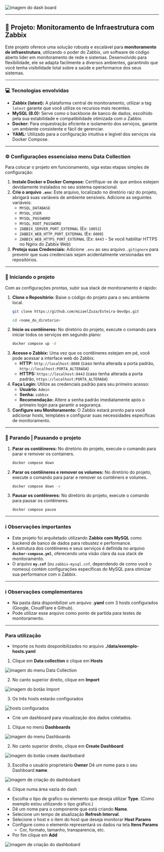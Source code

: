 ![imagem do dash board](./img/dashboard.png)

---

## 🚀 Projeto: Monitoramento de Infraestrutura com Zabbix

Este projeto oferece uma solução robusta e escalável para **monitoramento de infraestrutura**, utilizando o poder do Zabbix, um software de código aberto líder em monitoramento de rede e sistemas. Desenvolvido para flexibilidade, ele se adapta facilmente a diversos ambientes, garantindo que você tenha visibilidade total sobre a saúde e performance dos seus sistemas.

---

### 💻 Tecnologias envolvidas

* **Zabbix (latest):** A plataforma central de monitoramento, utilizar a tag `latest` garante que você utilize os recursos mais recentes.
* **MySQL (8.0):** Serve como o backbone de banco de dados, escolhido pela sua estabilidade e compatibilidade otimizada com o Zabbix.
* **Docker:** Para orquestração eficiente e isolamento dos serviços, garante um ambiente consistente e fácil de gerenciar.
* **YAML:** Utilizado para a configuração intuitiva e legível dos serviços via Docker Compose.

---

### ⚙️ Configurações essenciaiso menu Data Collection

Para colocar o projeto em funcionamento, siga estas etapas simples de configuração:

1.  **Instale Docker e Docker Compose:** Certifique-se de que ambos estejam devidamente instalados no seu sistema operacional.
2.  **Crie o arquivo `.env`:** Este arquivo, localizado no diretório raiz do projeto, abrigará suas variáveis de ambiente sensíveis. Adicione as seguintes variáveis:
    * `MYSQL_DATABASE`
    * `MYSQL_USER`
    * `MYSQL_PASSWORD`
    * `MYSQL_ROOT_PASSWORD`
    * `ZABBIX_SERVER_PORT_EXTERNAL` (Ex: `10051`)
    * `ZABBIX_WEB_HTTP_PORT_EXTERNAL` (Ex: `8080`)
    * `ZABBIX_WEB_HTTPS_PORT_EXTERNAL` (Ex: `8443` - Se você habilitar HTTPS no Nginx do Zabbix Web)
3.  **Proteja suas Credenciais:** Adicione `.env` ao seu arquivo `.gitignore` para prevenir que suas credenciais sejam acidentalmente versionadas em repositórios.

---

### 🚀 Iniciando o projeto

Com as configurações prontas, subir sua stack de monitoramento é rápido:

1.  **Clone o Repositório:** Baixe o código do projeto para o seu ambiente local.
    ```bash
    git clone https://github.com/mizaelZuza/Esteira-DevOps.git
    ```
    ```bash
    cd <nome_do_diretorio>
    ```
2.  **Inicie os contêineres:** No diretório do projeto, execute o comando para iniciar todos os serviços em segundo plano:
    ```bash
    docker compose up -d
    ```
3.  **Acesse o Zabbix:** Uma vez que os contêineres estejam em pé, você pode acessar a interface web do Zabbix.
    * **HTTP:** `http://localhost:8080` (caso tenha alterada a porta padrão, `http://localhost:PORTA_ALTERADA`)
    * **HTTPS:** `https://localhost:8443` (caso tenha alterada a porta padrão, `https://localhost:PORTA_ALTERADA`)
4.  **Faça Login:** Utilize as credenciais padrão para seu primeiro acesso:
    * **Usuário:** `Admin`
    * **Senha:** `zabbix`
    * **Recomendação:** Altere a senha padrão imediatamente após o primeiro login para garantir a segurança.
5.  **Configure seu Monitoramento:** O Zabbix estará pronto para você adicionar hosts, templates e configurar suas necessidades específicas de monitoramento.

---

### 🚀 Parando | Pausando o projeto
1.  **Parar os contêineres:** No diretório do projeto, execute o comando para parar e remover os containers.
    ```bash
    docker compose down
    ```
2. **Parar os contêineres e remover os volumes:** No diretório do projeto, execute o comando para parar e remover os contêiners e volumes.
    ```bash
    docker compose down -v
    ```
3.  **Pausar os contêineres:** No diretório do projeto, execute o comando para pausar os contêineres.
    ```basho menu Data Collection
    docker compose pause
    ```
---

### ℹ️ Observações importantes

* Este projeto foi arquitetado utilizando **Zabbix com MySQL** como backend de banco de dados para robustez e performance.
* A estrutura dos contêineres e seus serviços é definida no arquivo **`docker-compose.yml`**, oferecendo uma visão clara da sua stack de monitoramento.
* O arquivo **`my.cnf`** (ou `zabbix-mysql.cnf`, dependendo de como você o nomeou) contém configurações específicas do MySQL para otimizar sua performance com o Zabbix.

---

### ℹ️ Observações complementares

* Na pasta data disponibilizei um arquivo **.yaml** com 3 hosts configurados (Google, CloudFlare e Github).
* Pode utilizar esse arquivo como ponto de partida para testes de monitoramento. 
 ---
 ### Para utilização

 * Importe os hosts dosponibilizados no arquivo **./data/exemplo-hosts.yaml**

1. Clique em **Data collection** e clique em **Hosts**

 ![imagem do menu Data Collection](./img/image.png)

2. No canto superior direito, clique em **Import**

 ![imagem do botão Import](./img/image2.pngimage.png)

3. Os três hosts estarão configurados

 ![hosts configurados](./img/image3.png)

* Crie um dashboard para visualização dos dados coletados.

1. Clique no menú **Dashboards**

 ![imagem do menu Dashboards](./img/image4.png)

2. No canto superior direito, clique em **Create Dashboard**

 ![imagem do botão create dashbobard](./img/image5.png)

3. Escolha o usuário proprietário **Owner** Dê um nome para o seu Dashboard **name**.

 ![imagem de criação do dashbobard](./img/image6.png)

4. Clique numa área vazia do dash
 - Escolha o tipo de grafico ou elemento que deseja utilizar **Type**. (Como exemplo estou utilizando o tipo gráfico.)
 - Dê um nome para o componente que está criando **Name**.
 - Selecione um tempo de atualização **Refresh Interval**.
 - Selecione o host e o item do host que deseja monitorar **Host Params**
 - Configure como o elemento representará os dados na tela **Itens Params**
   - Cor, formato, tamanho, transparencia, etc.
 - Por fim clique em **Add**

 ![imagem de criação do dashbobard](./img/image7.png)
